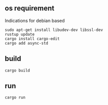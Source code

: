 ## os requirement

Indications for debian based

    sudo apt-get install libudev-dev libssl-dev
    rustup update
    cargo install cargo-edit
    cargo add async-std

## build

    cargo build
    
## run

    cargo run
